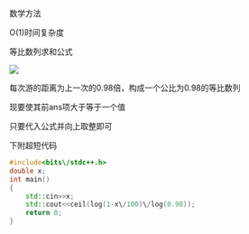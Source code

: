 数学方法



O(1)时间复杂度

等比数列求和公式


![](https:\/\/ss2.baidu.com\/6ONYsjip0QIZ8tyhnq\/it\/u=1747555526,1280050457&fm=58)


每次游的距离为上一次的0.98倍，构成一个公比为0.98的等比数列


现要使其前ans项大于等于一个值


只要代入公式并向上取整即可


下附超短代码



```cpp
#include<bits\/stdc++.h>
double x;
int main()
{
    std::cin>>x;
    std::cout<<ceil(log(1-x\/100)\/log(0.98));
    return 0;
}

```